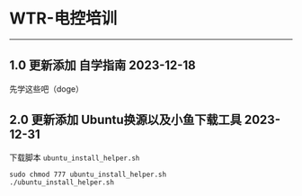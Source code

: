 # WTR-电控培训

------

## 1.0  更新添加 自学指南  2023-12-18 

先学这些吧（doge）



## 2.0 更新添加 Ubuntu换源以及小鱼下载工具    2023-12-31

下载脚本  `ubuntu_install_helper.sh` 

```shell
sudo chmod 777 ubuntu_install_helper.sh
./ubuntu_install_helper.sh
```

